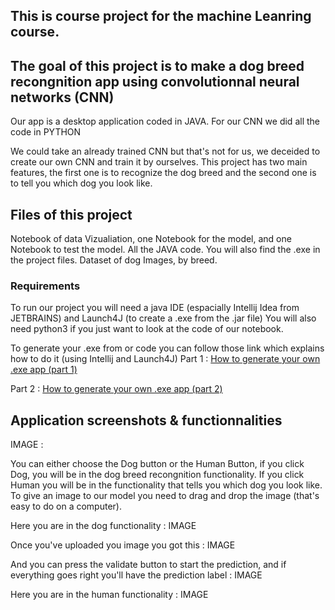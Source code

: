 
## This is course project for the machine Leanring course.
## The goal of this project is to make a dog breed recongnition app using convolutionnal neural networks (CNN)

Our app is a desktop application coded in JAVA.
For our CNN we did all the code in PYTHON

We could take an already trained CNN but that's not for us, we deceided to create our own CNN and train it by ourselves.
This project has two main features, the first one is to recognize the dog breed and the second one is to tell you which dog you look like.

## Files of this project
Notebook of data Vizualiation, one Notebook for the model, and one Notebook to test the model.
All the JAVA code.
You will also find the .exe in the project files.
Dataset of dog Images, by breed.

### Requirements
To run our project you will need a java IDE (espacially Intellij Idea from JETBRAINS) and Launch4J (to create a .exe from the .jar file)
You will also need python3 if you just want to look at the code of our notebook.


To generate your .exe from or code you can follow those link which explains how to do it (using Intellij and Launch4J)
Part 1 : [How to generate your own .exe app (part 1)](https://medium.com/@vinayprabhu19/creating-executable-javafx-application-part-1-7589e8dec494)

Part 2 : [How to generate your own .exe app (part 2)](https://medium.com/@vinayprabhu19/creating-executable-javafx-application-part-2-c98cfa65801e)

## Application screenshots & functionnalities

IMAGE :

You can either choose the Dog button or the Human Button, if you click Dog, you will be in the dog breed recongnition functionality. If you click Human you will be in the functionality that tells you which dog you look like. To give an image to our model you need to drag and drop the image (that's easy to do on a computer).

Here you are in the dog functionality : IMAGE

Once you've uploaded you image you got this : IMAGE

And you can press the validate button to start the prediction, and if everything goes right you'll have the prediction label : IMAGE

Here you are in the human functionality : IMAGE






